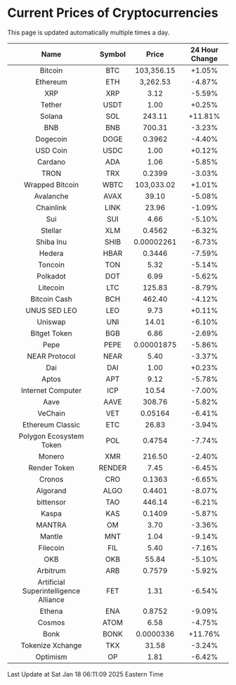 # Current Prices of Cryptocurrencies
This page is updated automatically multiple times a day.

| Name | Symbol | Price | 24 Hour Change |
| :---: |:---:| :---: | :---: |
| Bitcoin | BTC | 103,356.15 | +1.05% |
| Ethereum | ETH | 3,262.53 | -4.87% |
| XRP | XRP | 3.12 | -5.59% |
| Tether | USDT | 1.00 | +0.25% |
| Solana | SOL | 243.11 | +11.81% |
| BNB | BNB | 700.31 | -3.23% |
| Dogecoin | DOGE | 0.3962 | -4.40% |
| USD Coin | USDC | 1.00 | +0.12% |
| Cardano | ADA | 1.06 | -5.85% |
| TRON | TRX | 0.2399 | -3.03% |
| Wrapped Bitcoin | WBTC | 103,033.02 | +1.01% |
| Avalanche | AVAX | 39.10 | -5.08% |
| Chainlink | LINK | 23.96 | -1.09% |
| Sui | SUI | 4.66 | -5.10% |
| Stellar | XLM | 0.4562 | -6.32% |
| Shiba Inu | SHIB | 0.00002261 | -6.73% |
| Hedera | HBAR | 0.3446 | -7.59% |
| Toncoin | TON | 5.32 | -5.14% |
| Polkadot | DOT | 6.99 | -5.62% |
| Litecoin | LTC | 125.83 | -8.79% |
| Bitcoin Cash | BCH | 462.40 | -4.12% |
| UNUS SED LEO | LEO | 9.73 | +0.11% |
| Uniswap | UNI | 14.01 | -6.10% |
| Bitget Token | BGB | 6.86 | -2.69% |
| Pepe | PEPE | 0.00001875 | -5.86% |
| NEAR Protocol | NEAR | 5.40 | -3.37% |
| Dai | DAI | 1.00 | +0.23% |
| Aptos | APT | 9.12 | -5.78% |
| Internet Computer | ICP | 10.54 | -7.00% |
| Aave | AAVE | 308.76 | -5.82% |
| VeChain | VET | 0.05164 | -6.41% |
| Ethereum Classic | ETC | 26.83 | -3.94% |
| Polygon Ecosystem Token | POL | 0.4754 | -7.74% |
| Monero | XMR | 216.50 | -2.40% |
| Render Token | RENDER | 7.45 | -6.45% |
| Cronos | CRO | 0.1363 | -6.65% |
| Algorand | ALGO | 0.4401 | -8.07% |
| bittensor | TAO | 446.14 | -6.21% |
| Kaspa | KAS | 0.1409 | -5.87% |
| MANTRA | OM | 3.70 | -3.36% |
| Mantle | MNT | 1.04 | -9.14% |
| Filecoin | FIL | 5.40 | -7.16% |
| OKB | OKB | 55.84 | -5.10% |
| Arbitrum | ARB | 0.7579 | -5.92% |
| Artificial Superintelligence Alliance | FET | 1.31 | -6.54% |
| Ethena | ENA | 0.8752 | -9.09% |
| Cosmos | ATOM | 6.58 | -4.75% |
| Bonk | BONK | 0.0000336 | +11.76% |
| Tokenize Xchange | TKX | 31.58 | -3.24% |
| Optimism | OP | 1.81 | -6.42% |

Last Update at Sat Jan 18 06:11:09 2025 Eastern Time